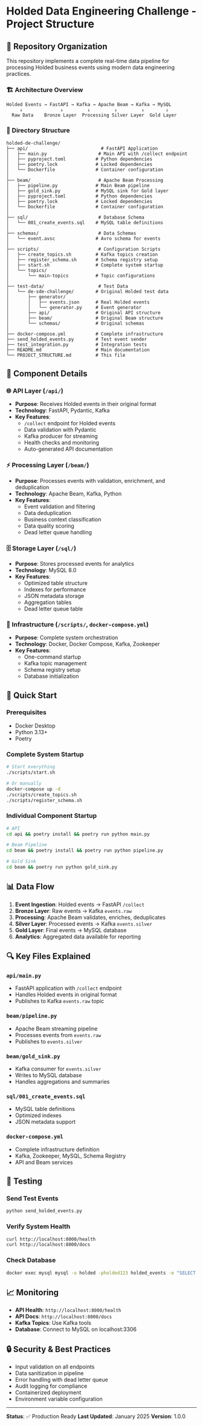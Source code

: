 # Holded Data Engineering Challenge - Project Structure

## 📁 Repository Organization

This repository implements a complete real-time data pipeline for processing Holded business events using modern data engineering practices.

### 🏗️ Architecture Overview

```
Holded Events → FastAPI → Kafka → Apache Beam → Kafka → MySQL
     ↓              ↓         ↓         ↓         ↓        ↓
  Raw Data    Bronze Layer  Processing Silver Layer  Gold Layer
```

### 📂 Directory Structure

```
holded-de-challenge/
├── api/                           # FastAPI Application
│   ├── main.py                   # Main API with /collect endpoint
│   ├── pyproject.toml           # Python dependencies
│   ├── poetry.lock              # Locked dependencies
│   └── Dockerfile               # Container configuration
│
├── beam/                         # Apache Beam Processing
│   ├── pipeline.py              # Main Beam pipeline
│   ├── gold_sink.py             # MySQL sink for Gold layer
│   ├── pyproject.toml           # Python dependencies
│   ├── poetry.lock              # Locked dependencies
│   └── Dockerfile               # Container configuration
│
├── sql/                          # Database Schema
│   └── 001_create_events.sql    # MySQL table definitions
│
├── schemas/                      # Data Schemas
│   └── event.avsc               # Avro schema for events
│
├── scripts/                      # Configuration Scripts
│   ├── create_topics.sh         # Kafka topics creation
│   ├── register_schema.sh       # Schema registry setup
│   ├── start.sh                 # Complete system startup
│   └── topics/
│       └── main-topics          # Topic configurations
│
├── test-data/                    # Test Data
│   └── de-sde-challenge/        # Original Holded test data
│       ├── generator/
│       │   ├── events.json      # Real Holded events
│       │   └── generator.py     # Event generator
│       ├── api/                 # Original API structure
│       ├── beam/                # Original Beam structure
│       └── schemas/             # Original schemas
│
├── docker-compose.yml           # Complete infrastructure
├── send_holded_events.py        # Test event sender
├── test_integration.py          # Integration tests
├── README.md                    # Main documentation
└── PROJECT_STRUCTURE.md         # This file
```

## 🔧 Component Details

### 🌐 API Layer (`/api/`)
- **Purpose**: Receives Holded events in their original format
- **Technology**: FastAPI, Pydantic, Kafka
- **Key Features**:
  - `/collect` endpoint for Holded events
  - Data validation with Pydantic
  - Kafka producer for streaming
  - Health checks and monitoring
  - Auto-generated API documentation

### ⚡ Processing Layer (`/beam/`)
- **Purpose**: Processes events with validation, enrichment, and deduplication
- **Technology**: Apache Beam, Kafka, Python
- **Key Features**:
  - Event validation and filtering
  - Data deduplication
  - Business context classification
  - Data quality scoring
  - Dead letter queue handling

### 🗄️ Storage Layer (`/sql/`)
- **Purpose**: Stores processed events for analytics
- **Technology**: MySQL 8.0
- **Key Features**:
  - Optimized table structure
  - Indexes for performance
  - JSON metadata storage
  - Aggregation tables
  - Dead letter queue table

### 🐳 Infrastructure (`/scripts/`, `docker-compose.yml`)
- **Purpose**: Complete system orchestration
- **Technology**: Docker, Docker Compose, Kafka, Zookeeper
- **Key Features**:
  - One-command startup
  - Kafka topic management
  - Schema registry setup
  - Database initialization

## 🚀 Quick Start

### Prerequisites
- Docker Desktop
- Python 3.13+
- Poetry

### Complete System Startup
```bash
# Start everything
./scripts/start.sh

# Or manually
docker-compose up -d
./scripts/create_topics.sh
./scripts/register_schema.sh
```

### Individual Component Startup
```bash
# API
cd api && poetry install && poetry run python main.py

# Beam Pipeline
cd beam && poetry install && poetry run python pipeline.py

# Gold Sink
cd beam && poetry run python gold_sink.py
```

## 📊 Data Flow

1. **Event Ingestion**: Holded events → FastAPI `/collect`
2. **Bronze Layer**: Raw events → Kafka `events.raw`
3. **Processing**: Apache Beam validates, enriches, deduplicates
4. **Silver Layer**: Processed events → Kafka `events.silver`
5. **Gold Layer**: Final events → MySQL database
6. **Analytics**: Aggregated data available for reporting

## 🔍 Key Files Explained

### `api/main.py`
- FastAPI application with `/collect` endpoint
- Handles Holded events in original format
- Publishes to Kafka `events.raw` topic

### `beam/pipeline.py`
- Apache Beam streaming pipeline
- Processes events from `events.raw`
- Publishes to `events.silver`

### `beam/gold_sink.py`
- Kafka consumer for `events.silver`
- Writes to MySQL database
- Handles aggregations and summaries

### `sql/001_create_events.sql`
- MySQL table definitions
- Optimized indexes
- JSON metadata support

### `docker-compose.yml`
- Complete infrastructure definition
- Kafka, Zookeeper, MySQL, Schema Registry
- API and Beam services

## 🧪 Testing

### Send Test Events
```bash
python send_holded_events.py
```

### Verify System Health
```bash
curl http://localhost:8000/health
curl http://localhost:8000/docs
```

### Check Database
```bash
docker exec mysql mysql -u holded -pholded123 holded_events -e "SELECT COUNT(*) FROM events;"
```

## 📈 Monitoring

- **API Health**: `http://localhost:8000/health`
- **API Docs**: `http://localhost:8000/docs`
- **Kafka Topics**: Use Kafka tools
- **Database**: Connect to MySQL on localhost:3306

## 🔒 Security & Best Practices

- Input validation on all endpoints
- Data sanitization in pipeline
- Error handling with dead letter queue
- Audit logging for compliance
- Containerized deployment
- Environment variable configuration

---

**Status**: ✅ Production Ready
**Last Updated**: January 2025
**Version**: 1.0.0

